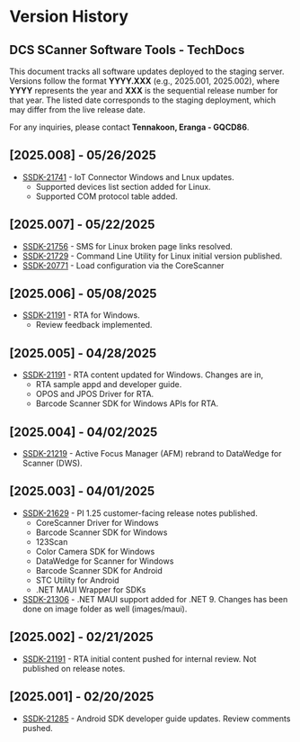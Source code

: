 # Version History
## DCS SCanner Software Tools - TechDocs

This document tracks all software updates deployed to the staging server. Versions follow the format **YYYY.XXX** (e.g., 2025.001, 2025.002), where **YYYY** represents the year and **XXX** is the sequential release number for that year. The listed date corresponds to the staging deployment, which may differ from the live release date.  

For any inquiries, please contact **Tennakoon, Eranga - GQCD86**. 

## [2025.008] - 05/26/2025
- [SSDK-21741](https://jira.zebra.com/browse/SSDK-21741) - IoT Connector Windows and Lnux updates.
    - Supported devices list section added for Linux.
    - Supported COM protocol table added.

## [2025.007] - 05/22/2025
- [SSDK-21756](https://jira.zebra.com/browse/SSDK-21756) - SMS for Linux broken page links resolved.
- [SSDK-21729](https://jira.zebra.com/browse/SSDK-21729) - Command Line Utility for Linux initial version published.
- [SSDK-20771](https://jira.zebra.com/browse/SSDK-20771) - Load configuration via the CoreScanner

## [2025.006] - 05/08/2025
- [SSDK-21191](https://jira.zebra.com/browse/SSDK-21191) - RTA for Windows.
    - Review feedback implemented.

## [2025.005] - 04/28/2025
- [SSDK-21191](https://jira.zebra.com/browse/SSDK-21191) - RTA content updated for Windows. Changes are in,
    - RTA sample appd and developer guide.
    - OPOS and JPOS Driver for RTA.
    - Barcode Scanner SDK for Windows APIs for RTA.

## [2025.004] - 04/02/2025
- [SSDK-21219](https://jira.zebra.com/browse/SSDK-21219) - Active Focus Manager (AFM) rebrand to DataWedge for Scanner (DWS).

## [2025.003] - 04/01/2025
- [SSDK-21629](https://jira.zebra.com/browse/SSDK-21629) - PI 1.25 customer-facing release notes published.
    - CoreScanner Driver for Windows
    - Barcode Scanner SDK for Windows
    - 123Scan
    - Color Camera SDK for Windows
    - DataWedge for Scanner for Windows
    - Barcode Scanner SDK for Android
    - STC Utility for Android
    - .NET MAUI Wrapper for SDKs
- [SSDK-21306](https://jira.zebra.com/browse/SSDK-21306) - .NET MAUI support added for .NET 9. Changes has been done on image folder as well (images/maui).

## [2025.002] - 02/21/2025
- [SSDK-21191](https://jira.zebra.com/browse/SSDK-21191) - RTA initial content pushed for internal review. Not published on release notes.

## [2025.001] - 02/20/2025
- [SSDK-21285](https://jira.zebra.com/browse/SSDK-21285) - Android SDK developer guide updates. Review comments pushed.